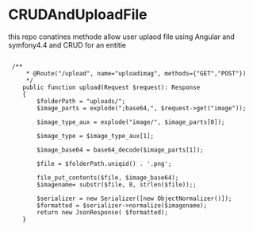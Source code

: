 # CRUDAndUploadFile
 
this repo conatines methode allow user uplaod file using Angular and symfony4.4  and CRUD for an entitie


```Symfony

 /**
     * @Route("/upload", name="uploadimag", methods={"GET","POST"})
     */
    public function upload(Request $request): Response
    {
        $folderPath = "uploads/";
        $image_parts = explode(";base64,", $request->get("image"));
      
        $image_type_aux = explode("image/", $image_parts[0]);
         
        $image_type = $image_type_aux[1];
       
        $image_base64 = base64_decode($image_parts[1]);
        
        $file = $folderPath.uniqid() . '.png';
        
        file_put_contents($file, $image_base64);
        $imagename= substr($file, 8, strlen($file));;
        
        $serializer = new Serializer([new ObjectNormalizer()]);
        $formatted = $serializer->normalize($imagename);
        return new JsonResponse( $formatted);
    }
```
